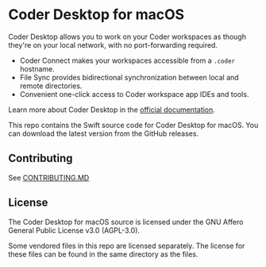 # Coder Desktop for macOS

Coder Desktop allows you to work on your Coder workspaces as though they're
on your local network, with no port-forwarding required.

- Coder Connect makes your workspaces accessible from a `.coder` hostname.
- File Sync provides bidirectional synchronization between local and remote
  directories.
- Convenient one-click access to Coder workspace app IDEs and tools.

Learn more about Coder Desktop in the
[official documentation](https://coder.com/docs/user-guides/desktop).

This repo contains the Swift source code for Coder Desktop for macOS. You can
download the latest version from the GitHub releases.

## Contributing

See [CONTRIBUTING.MD](CONTRIBUTING.md)

## License

The Coder Desktop for macOS source is licensed under the GNU Affero General
Public License v3.0 (AGPL-3.0).

Some vendored files in this repo are licensed separately. The license for these
files can be found in the same directory as the files.

